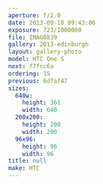 ```yaml
---
aperture: f/2.0
date: 2013-09-18 09:43:06
exposure: 723/1000000
file: IMAG0839
gallery: 2013-edinburgh
layout: gallery-photo
model: HTC One S
next: f7fcc6a
ordering: 15
previous: 6d7af47
sizes:
  640w:
    height: 361
    width: 640
  200x200:
    height: 200
    width: 200
  96x96:
    height: 96
    width: 96
title: null
make: HTC
---
```

